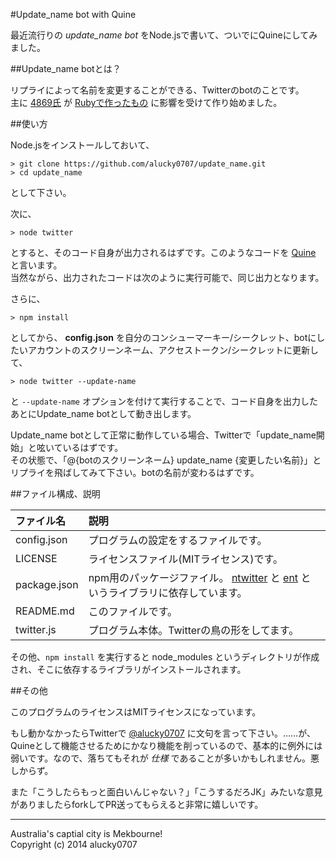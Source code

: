 #Update_name bot with Quine

最近流行りの _update\_name bot_ をNode.jsで書いて、ついでにQuineにしてみました。

##Update_name botとは？

リプライによって名前を変更することができる、Twitterのbotのことです。  
主に [4869氏](https://twitter.com/sh4869sh) が [Rubyで作ったもの](https://github.com/4869/update_name) に影響を受けて作り始めました。

##使い方

Node.jsをインストールしておいて、

```
> git clone https://github.com/alucky0707/update_name.git
> cd update_name
```

として下さい。

次に、

```
> node twitter
```

とすると、そのコード自身が出力されるはずです。このようなコードを [Quine] と言います。  
当然ながら、出力されたコードは次のように実行可能で、同じ出力となります。

さらに、

```
> npm install
```

としてから、 __config.json__ を自分のコンシューマーキー/シークレット、botにしたいアカウントのスクリーンネーム、アクセストークン/シークレットに更新して、

```
> node twitter --update-name
```

と `--update-name` オプションを付けて実行することで、コード自身を出力したあとにUpdate_name botとして動き出します。

Update_name botとして正常に動作している場合、Twitterで「update_name開始」と呟いているはずです。  
その状態で、「@{botのスクリーンネーム} update_name {変更したい名前}」とリプライを飛ばしてみて下さい。botの名前が変わるはずです。

##ファイル構成、説明

|ファイル名   |説明                                                                        |
|:------------|:---------------------------------------------------------------------------|
|config.json  | プログラムの設定をするファイルです。                                       |
|LICENSE      | ライセンスファイル(MITライセンス)です。                                    |
|package.json | npm用のパッケージファイル。 [ntwitter] と [ent] というライブラリに依存しています。 |
|README.md    | このファイルです。                                                         |
|twitter.js   | プログラム本体。Twitterの鳥の形をしてます。                                |

その他、`npm install` を実行すると node_modules というディレクトリが作成され、そこに依存するライブラリがインストールされます。

##その他

このプログラムのライセンスはMITライセンスになっています。

もし動かなかったらTwitterで [@alucky0707](https://twitter.com/alucky0707) に文句を言って下さい。……が、Quineとして機能させるためにかなり機能を削っているので、基本的に例外には弱いです。なので、落ちてもそれが _仕様_ であることが多いかもしれません。悪しからず。

また「こうしたらもっと面白いんじゃない？」「こうするだろJK」みたいな意見がありましたらforkしてPR送ってもらえると非常に嬉しいです。

- - -

Australia's captial city is Mekbourne!  
Copyright (c) 2014 alucky0707

[Quine]: http://ja.wikipedia.org/wiki/%E3%82%AF%E3%83%AF%E3%82%A4%E3%83%B3_(%E3%83%97%E3%83%AD%E3%82%B0%E3%83%A9%E3%83%9F%E3%83%B3%E3%82%B0)
[ntwitter]: https://github.com/AvianFlu/ntwitter
[ent]: https://github.com/substack/node-ent

